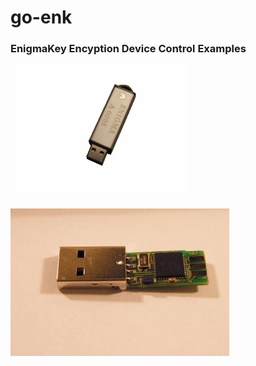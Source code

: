 # go-enk
### EnigmaKey Encyption Device Control Examples ###
![alt tag](./enigmakey.png)

![alt tag](./enigma2.jpg)

